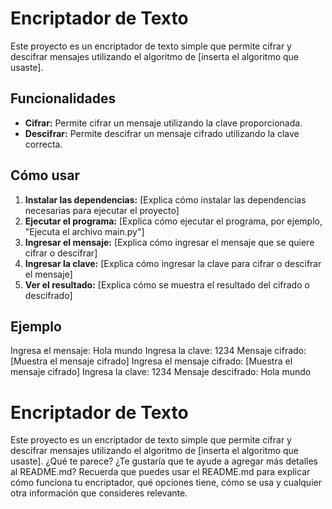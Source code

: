 # Encriptador de Texto

Este proyecto es un encriptador de texto simple que permite cifrar y descifrar mensajes utilizando el algoritmo de [inserta el algoritmo que usaste].

## Funcionalidades

* **Cifrar:** Permite cifrar un mensaje utilizando la clave proporcionada.
* **Descifrar:** Permite descifrar un mensaje cifrado utilizando la clave correcta.

## Cómo usar

1. **Instalar las dependencias:** [Explica cómo instalar las dependencias necesarias para ejecutar el proyecto]
2. **Ejecutar el programa:** [Explica cómo ejecutar el programa, por ejemplo, "Ejecuta el archivo main.py"]
3. **Ingresar el mensaje:** [Explica cómo ingresar el mensaje que se quiere cifrar o descifrar]
4. **Ingresar la clave:** [Explica cómo ingresar la clave para cifrar o descifrar el mensaje]
5. **Ver el resultado:** [Explica cómo se muestra el resultado del cifrado o descifrado]

## Ejemplo
Ingresa el mensaje: Hola mundo
Ingresa la clave: 1234
Mensaje cifrado: [Muestra el mensaje cifrado]
Ingresa el mensaje cifrado: [Muestra el mensaje cifrado]
Ingresa la clave: 1234
Mensaje descifrado: Hola mundo
# Encriptador de Texto

Este proyecto es un encriptador de texto simple que permite cifrar y descifrar mensajes utilizando el algoritmo de [inserta el algoritmo que usaste].
¿Qué te parece? ¿Te gustaría que te ayude a agregar más detalles al README.md? Recuerda que puedes usar el README.md 
para explicar cómo funciona tu encriptador, qué opciones tiene, cómo se usa y cualquier otra información que consideres relevante.
